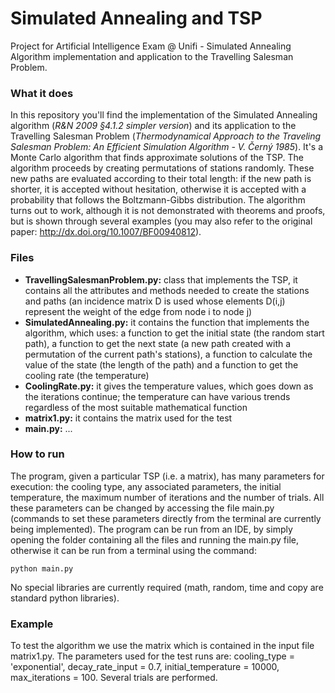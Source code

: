 # Simulated Annealing and TSP

Project for Artificial Intelligence Exam @ Unifi - Simulated Annealing Algorithm implementation and application to the Travelling Salesman Problem.

### What it does

In this repository you'll find the implementation of the Simulated Annealing algorithm (_R&N 2009 §4.1.2 simpler version_) 
and its application to the Travelling Salesman Problem 
(_Thermodynamical Approach to the Traveling Salesman Problem: An Efficient Simulation Algorithm_ _- V. Černý 1985_).
It's a Monte Carlo algorithm that finds approximate solutions of the TSP.
The algorithm proceeds by creating permutations of stations randomly.
These new paths are evaluated according to their total length: if the new path is shorter, it is accepted without hesitation, 
otherwise it is accepted with a probability that follows the Boltzmann-Gibbs distribution. 
The algorithm turns out to work, although it is not demonstrated with theorems and proofs, but is shown through several examples 
(you may also refer to the original paper: http://dx.doi.org/10.1007/BF00940812).

### Files

- **TravellingSalesmanProblem.py:** class that implements the TSP, it contains all the attributes and methods needed to create the stations and paths 
(an incidence matrix D is used whose elements D(i,j) represent the weight of the edge from node i to node j)
- **SimulatedAnnealing.py:** it contains the function that implements the algorithm, which uses: 
a function to get the initial state (the random start path), a function to get the next state (a new path created with a permutation of the current path's stations), 
a function to calculate the value of the state (the length of the path) and a function to get the cooling rate (the temperature)
- **CoolingRate.py:** it gives the temperature values, which goes down as the iterations continue; 
the temperature can have various trends regardless of the most suitable mathematical function
- **matrix1.py:** it contains the matrix used for the test
- **main.py:** ...

### How to run

The program, given a particular TSP (i.e. a matrix), has many parameters for execution: the cooling type, any associated parameters, 
the initial temperature, the maximum number of iterations and the number of trials. 
All these parameters can be changed by accessing the file main.py (commands to set these parameters directly from the terminal are currently being implemented).
The program can be run from an IDE, by simply opening the folder containing all the files and running the main.py file, 
otherwise it can be run from a terminal using the command:
```
python main.py
```
No special libraries are currently required (math, random, time and copy are standard python libraries).

### Example

To test the algorithm we use the matrix which is contained in the input file matrix1.py.
The parameters used for the test runs are: cooling_type = 'exponential', decay_rate_input = 0.7,
initial_temperature = 10000, max_iterations = 100.
Several trials are performed.
